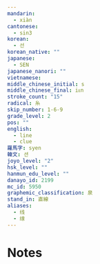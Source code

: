 ```yaml
---
mandarin:
  - xiàn
cantonese:
  - sin3
korean:
  - 선
korean_native: ""
japanese:
  - SEN
japanese_nanori: ""
vietnamese:
middle_chinese_initial: s
middle_chinese_final: iᴇn
stroke_count: "15"
radical: 糸
skip_number: 1-6-9
grade_level: 2
pos: ""
english:
  - line
  - clue
羅馬字: syen
韓文: 션
joyo_level: "2"
hsk_level: ""
hanmun_edu_level: ""
danayo_id: 2199
mc_id: 5950
graphemic_classification: 泉
stand_in: 直線
aliases:
  - 线
  - 缐
---
```


# Notes
